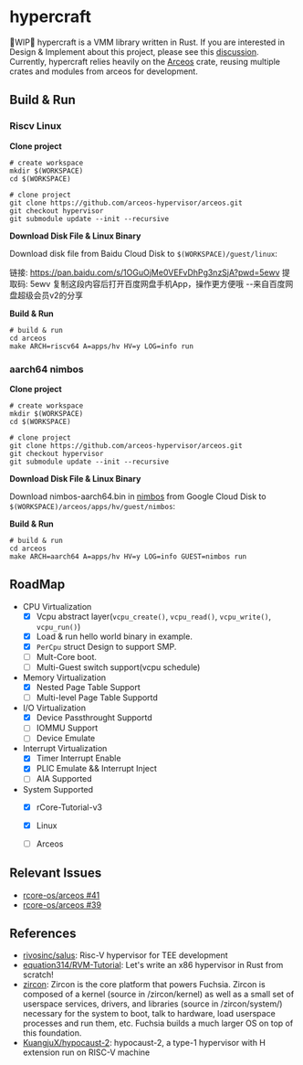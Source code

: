 # hypercraft
🚧WIP🚧 hypercraft is a VMM library written in Rust. If you are interested in Design & Implement about this project, please see this [discussion](https://github.com/orgs/rcore-os/discussions/13). Currently, hypercraft relies heavily on the [Arceos](https://github.com/rcore-os/arceos) crate, reusing multiple crates and modules from arceos for development.

## Build & Run

### Riscv Linux
**Clone project**
```
# create workspace
mkdir $(WORKSPACE)
cd $(WORKSPACE)

# clone project
git clone https://github.com/arceos-hypervisor/arceos.git
git checkout hypervisor
git submodule update --init --recursive
```

**Download Disk File & Linux Binary**  

Download disk file from Baidu Cloud Disk to `$(WORKSPACE)/guest/linux`:

链接: https://pan.baidu.com/s/1OGuOjMe0VEFvDhPg3nzSjA?pwd=5ewv 提取码: 5ewv 复制这段内容后打开百度网盘手机App，操作更方便哦 
--来自百度网盘超级会员v2的分享

**Build & Run**
```
# build & run
cd arceos
make ARCH=riscv64 A=apps/hv HV=y LOG=info run
```
### aarch64 nimbos
**Clone project**
```
# create workspace
mkdir $(WORKSPACE)
cd $(WORKSPACE)

# clone project
git clone https://github.com/arceos-hypervisor/arceos.git
git checkout hypervisor
git submodule update --init --recursive
```

**Download Disk File & Linux Binary**  

Download nimbos-aarch64.bin in [nimbos](https://drive.google.com/drive/folders/1Hfn6RI0GsNxoAmMQ1Gj1kZdcm_NkhRP0?usp=sharing) from Google Cloud Disk to `$(WORKSPACE)/arceos/apps/hv/guest/nimbos`: 

**Build & Run**
```
# build & run
cd arceos
make ARCH=aarch64 A=apps/hv HV=y LOG=info GUEST=nimbos run
```

## RoadMap
- CPU Virtualization
    - [x] Vcpu abstract layer(`vcpu_create()`, `vcpu_read()`, `vcpu_write()`, `vcpu_run()`)
    - [x] Load & run hello world binary in example.
    - [x] `PerCpu` struct Design to support SMP.
    - [ ] Mult-Core boot.
    - [ ] Multi-Guest switch support(vcpu schedule)
- Memory Virtualization
    - [x] Nested Page Table Support
    - [ ] Multi-level Page Table Supportd
- I/O Virtualization
    - [x] Device Passthrought Supportd
    - [ ] IOMMU Support
    - [ ] Device Emulate
- Interrupt Virtualization
    - [x] Timer Interrupt Enable
    - [x] PLIC Emulate && Interrupt Inject
    - [ ] AIA Supported
- System Supported
    - [x] rCore-Tutorial-v3
    - [x] Linux
    - [ ] Arceos


## Relevant Issues

- [rcore-os/arceos #41](https://github.com/rcore-os/arceos/issues/41)
- [rcore-os/arceos #39](https://github.com/rcore-os/arceos/issues/39)

## References
- [rivosinc/salus](https://github.com/rivosinc/salus): Risc-V hypervisor for TEE development
- [equation314/RVM-Tutorial](https://github.com/equation314/RVM-Tutorial): Let's write an x86 hypervisor in Rust from scratch!
- [zircon](https://fuchsia.dev/fuchsia-src/concepts/kernel): Zircon is the core platform that powers Fuchsia. Zircon is composed of a kernel (source in /zircon/kernel) as well as a small set of userspace services, drivers, and libraries (source in /zircon/system/) necessary for the system to boot, talk to hardware, load userspace processes and run them, etc. Fuchsia builds a much larger OS on top of this foundation.
- [KuangjuX/hypocaust-2](https://github.com/KuangjuX/hypocaust-2): hypocaust-2, a type-1 hypervisor with H extension run on RISC-V machine

